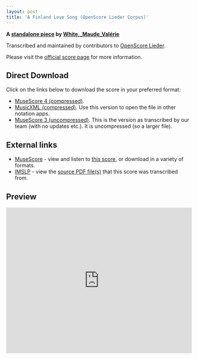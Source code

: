 ```yaml
---
layout: post
title: 'A Finland Love Song (OpenScore Lieder Corpus)'
---
```


__A [standalone piece](https://fourscoreandmore.org/openscore/lieder/White,_Maude_Val%C3%A9rie/_/) by [White,_Maude_Valérie](https://fourscoreandmore.org/openscore/lieder/White,_Maude_Val%C3%A9rie)__

Transcribed and maintained by contributors to [OpenScore Lieder].

Please visit the [official score page] for more information.

[official score page]: https://musescore.com/openscore-lieder-corpus/scores/6230361
[OpenScore Lieder]: https://musescore.com/openscore-lieder-corpus

## Direct Download

Click on the links below to download the score in your preferred format:
- [MuseScore 4 (compressed)](https://fourscoreandmore.org/openscore/lieder/White,_Maude_Val%C3%A9rie/_/A_Finland_Love_Song.mscz).
- [MusicXML (compressed)](https://fourscoreandmore.org/openscore/lieder/White,_Maude_Val%C3%A9rie/_/A_Finland_Love_Song.mxl). Use this version to open the file in other notation apps.
- [MuseScore 3 (uncompressed)](https://raw.githubusercontent.com/OpenScore/Lieder/refs/heads/main/scores/White,_Maude_Val%C3%A9rie/_/A_Finland_Love_Song/lc6230361.mscx). This is the version as transcribed by our team (with no updates etc.). It is uncompressed (so a larger file).

## External links

- [MuseScore] - view and listen to [this score][MuseScore], or download in a variety of formats.
- [IMSLP] - view the [source PDF file(s)][IMSLP] that this score was transcribed from.

[MuseScore]: https://musescore.com/score/6230361
[IMSLP]: https://imslp.org/wiki/Special:ReverseLookup/629935

## Preview

<iframe width="100%" height="394" src="https://musescore.com/openscore-lieder-corpus/scores/6230361/embed" frameborder="0" allowfullscreen allow="autoplay; fullscreen"></iframe>
